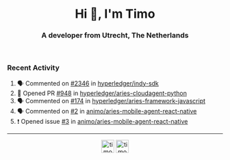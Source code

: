 <h1 align="center">Hi 👋, I'm Timo</h1>
<h3 align="center">A developer from Utrecht, The Netherlands</h3>
<br/>
<!-- https://github.com/rahuldkjain/github-profile-readme-generator --!>

<!--  <p align="left"><img src="https://github-readme-stats.vercel.app/api?username=timoglastra&show_icons=true&count_private=true&" alt="timoglastra" /></p> --!>

<!--
Github language stats
<p align="left"><img src="https://github-readme-stats.vercel.app/api/top-langs/?username=timoglastra&layout=compact" alt="timoglastra" /><p>
-->

<!-- Codestats language stats -->
<!-- <p align="left"><img src="https://codestats-readme.vercel.app/api/top-langs/?username=timoglastra&layout=compact&language_count=12" alt="timoglastra" /><p>    --!>
  
<h3>Recent Activity</h3>

<!--START_SECTION:activity-->
1. 🗣 Commented on [#2346](https://github.com/hyperledger/indy-sdk/issues/2346) in [hyperledger/indy-sdk](https://github.com/hyperledger/indy-sdk)
2. 💪 Opened PR [#948](https://github.com/hyperledger/aries-cloudagent-python/pull/948) in [hyperledger/aries-cloudagent-python](https://github.com/hyperledger/aries-cloudagent-python)
3. 🗣 Commented on [#174](https://github.com/hyperledger/aries-framework-javascript/issues/174) in [hyperledger/aries-framework-javascript](https://github.com/hyperledger/aries-framework-javascript)
4. 🗣 Commented on [#2](https://github.com/animo/aries-mobile-agent-react-native/issues/2) in [animo/aries-mobile-agent-react-native](https://github.com/animo/aries-mobile-agent-react-native)
5. ❗️ Opened issue [#3](https://github.com/animo/aries-mobile-agent-react-native/issues/3) in [animo/aries-mobile-agent-react-native](https://github.com/animo/aries-mobile-agent-react-native)
<!--END_SECTION:activity-->

---

<p align="center">
<a href="https://twitter.com/timoglastra" target="blank"><img align="center" src="https://cdn.jsdelivr.net/npm/simple-icons@3.0.1/icons/twitter.svg" alt="timoglastra" height="30" width="30" /></a>
<a href="https://linkedin.com/in/timoglastra" target="blank"><img align="center" src="https://cdn.jsdelivr.net/npm/simple-icons@3.0.1/icons/linkedin.svg" alt="timoglastra" height="30" width="30" /></a>
</p>



